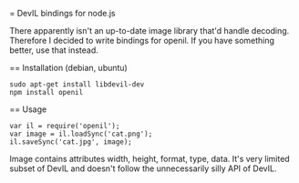 = DevIL bindings for node.js

There apparently isn't an up-to-date image library that'd handle decoding. Therefore I decided to write bindings for openil. If you have something better, use that instead.

== Installation (debian, ubuntu)

    sudo apt-get install libdevil-dev
    npm install openil

== Usage

    var il = require('openil');
    var image = il.loadSync('cat.png');
    il.saveSync('cat.jpg', image);

Image contains attributes width, height, format, type, data. It's very limited subset of DevIL and doesn't follow the unnecessarily silly API of DevIL.
